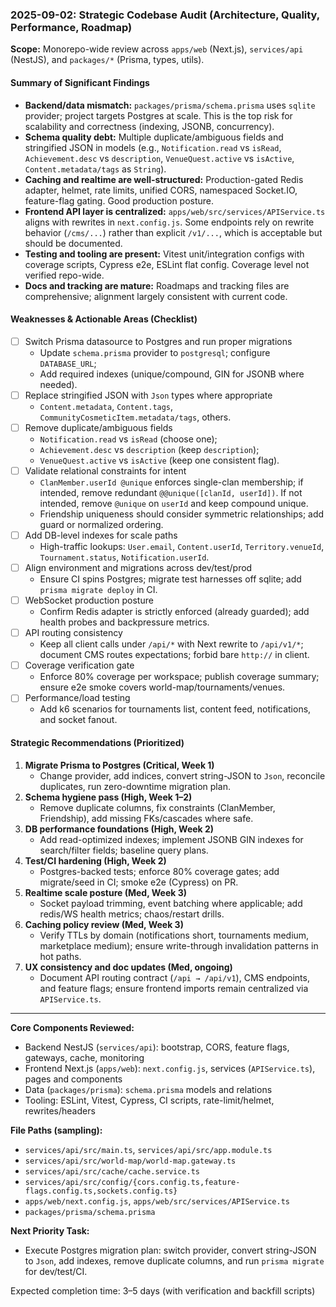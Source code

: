 ### 2025-09-02: Strategic Codebase Audit (Architecture, Quality, Performance, Roadmap)

**Scope:** Monorepo-wide review across `apps/web` (Next.js), `services/api` (NestJS), and `packages/*` (Prisma, types, utils).

#### Summary of Significant Findings

- **Backend/data mismatch:** `packages/prisma/schema.prisma` uses `sqlite` provider; project targets Postgres at scale. This is the top risk for scalability and correctness (indexing, JSONB, concurrency).
- **Schema quality debt:** Multiple duplicate/ambiguous fields and stringified JSON in models (e.g., `Notification.read` vs `isRead`, `Achievement.desc` vs `description`, `VenueQuest.active` vs `isActive`, `Content.metadata/tags` as `String`).
- **Caching and realtime are well-structured:** Production-gated Redis adapter, helmet, rate limits, unified CORS, namespaced Socket.IO, feature-flag gating. Good production posture.
- **Frontend API layer is centralized:** `apps/web/src/services/APIService.ts` aligns with rewrites in `next.config.js`. Some endpoints rely on rewrite behavior (`/cms/...`) rather than explicit `/v1/...`, which is acceptable but should be documented.
- **Testing and tooling are present:** Vitest unit/integration configs with coverage scripts, Cypress e2e, ESLint flat config. Coverage level not verified repo-wide.
- **Docs and tracking are mature:** Roadmaps and tracking files are comprehensive; alignment largely consistent with current code.

#### Weaknesses & Actionable Areas (Checklist)

- [ ] Switch Prisma datasource to Postgres and run proper migrations
  - Update `schema.prisma` provider to `postgresql`; configure `DATABASE_URL`;
  - Add required indexes (unique/compound, GIN for JSONB where needed).
- [ ] Replace stringified JSON with `Json` types where appropriate
  - `Content.metadata`, `Content.tags`, `CommunityCosmeticItem.metadata/tags`, others.
- [ ] Remove duplicate/ambiguous fields
  - `Notification.read` vs `isRead` (choose one);
  - `Achievement.desc` vs `description` (keep `description`);
  - `VenueQuest.active` vs `isActive` (keep one consistent flag).
- [ ] Validate relational constraints for intent
  - `ClanMember.userId @unique` enforces single-clan membership; if intended, remove redundant `@@unique([clanId, userId])`. If not intended, remove `@unique` on `userId` and keep compound unique.
  - Friendship uniqueness should consider symmetric relationships; add guard or normalized ordering.
- [ ] Add DB-level indexes for scale paths
  - High-traffic lookups: `User.email`, `Content.userId`, `Territory.venueId`, `Tournament.status`, `Notification.userId`.
- [ ] Align environment and migrations across dev/test/prod
  - Ensure CI spins Postgres; migrate test harnesses off sqlite; add `prisma migrate deploy` in CI.
- [ ] WebSocket production posture
  - Confirm Redis adapter is strictly enforced (already guarded); add health probes and backpressure metrics.
- [ ] API routing consistency
  - Keep all client calls under `/api/*` with Next rewrite to `/api/v1/*`; document CMS routes expectations; forbid bare `http://` in client.
- [ ] Coverage verification gate
  - Enforce 80% coverage per workspace; publish coverage summary; ensure e2e smoke covers world-map/tournaments/venues.
- [ ] Performance/load testing
  - Add k6 scenarios for tournaments list, content feed, notifications, and socket fanout.

#### Strategic Recommendations (Prioritized)

1. **Migrate Prisma to Postgres (Critical, Week 1)**
   - Change provider, add indices, convert string-JSON to `Json`, reconcile duplicates, run zero-downtime migration plan.
2. **Schema hygiene pass (High, Week 1–2)**
   - Remove duplicate columns, fix constraints (ClanMember, Friendship), add missing FKs/cascades where safe.
3. **DB performance foundations (High, Week 2)**
   - Add read-optimized indexes; implement JSONB GIN indexes for search/filter fields; baseline query plans.
4. **Test/CI hardening (High, Week 2)**
   - Postgres-backed tests; enforce 80% coverage gates; add migrate/seed in CI; smoke e2e (Cypress) on PR.
5. **Realtime scale posture (Med, Week 3)**
   - Socket payload trimming, event batching where applicable; add redis/WS health metrics; chaos/restart drills.
6. **Caching policy review (Med, Week 3)**
   - Verify TTLs by domain (notifications short, tournaments medium, marketplace medium); ensure write-through invalidation patterns in hot paths.
7. **UX consistency and doc updates (Med, ongoing)**
   - Document API routing contract (`/api → /api/v1`), CMS endpoints, and feature flags; ensure frontend imports remain centralized via `APIService.ts`.

---

**Core Components Reviewed:**

- Backend NestJS (`services/api`): bootstrap, CORS, feature flags, gateways, cache, monitoring
- Frontend Next.js (`apps/web`): `next.config.js`, services (`APIService.ts`), pages and components
- Data (`packages/prisma`): `schema.prisma` models and relations
- Tooling: ESLint, Vitest, Cypress, CI scripts, rate-limit/helmet, rewrites/headers

**File Paths (sampling):**

- `services/api/src/main.ts`, `services/api/src/app.module.ts`
- `services/api/src/world-map/world-map.gateway.ts`
- `services/api/src/cache/cache.service.ts`
- `services/api/src/config/{cors.config.ts,feature-flags.config.ts,sockets.config.ts}`
- `apps/web/next.config.js`, `apps/web/src/services/APIService.ts`
- `packages/prisma/schema.prisma`

**Next Priority Task:**

- Execute Postgres migration plan: switch provider, convert string-JSON to `Json`, add indexes, remove duplicate columns, and run `prisma migrate` for dev/test/CI.

Expected completion time: 3–5 days (with verification and backfill scripts)
